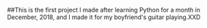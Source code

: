##This is the first project I made after learning Python for a month in December, 2018, and I made it for my boyfriend's guitar playing.XXD